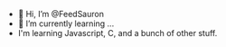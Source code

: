 - 👋 Hi, I’m @FeedSauron
- 🌱 I’m currently learning ...
- I'm learning Javascript, C, and a bunch of other stuff.

